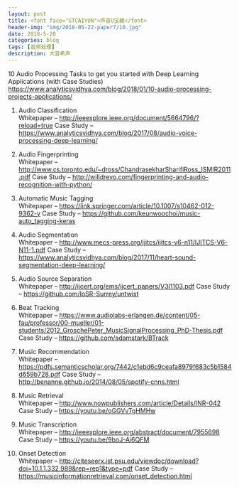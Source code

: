 ```yaml
---
layout: post
title: <font face="STCAIYUN">声音U宝藏</font>
header-img: "img/2018-05-22-paper7/10.jpg"
date: 2018-5-20
categories: blog
tags: [音频处理]
description: 大音希声
---
```


10 Audio Processing Tasks to get you started with Deep Learning Applications (with Case Studies)<br>
https://www.analyticsvidhya.com/blog/2018/01/10-audio-processing-projects-applications/

1. Audio Classification<br>
Whitepaper – http://ieeexplore.ieee.org/document/5664796/?reload=true
Case Study – https://www.analyticsvidhya.com/blog/2017/08/audio-voice-processing-deep-learning/

 
2. Audio Fingerprinting<br>
Whitepaper – http://www.cs.toronto.edu/~dross/ChandrasekharSharifiRoss_ISMIR2011.pdf
Case Study – http://willdrevo.com/fingerprinting-and-audio-recognition-with-python/

 
3. Automatic Music Tagging<br>
Whitepaper – https://link.springer.com/article/10.1007/s10462-012-9362-y
Case Study – https://github.com/keunwoochoi/music-auto_tagging-keras

 
4. Audio Segmentation<br>
Whitepaper – http://www.mecs-press.org/ijitcs/ijitcs-v6-n11/IJITCS-V6-N11-1.pdf
Case Study – https://www.analyticsvidhya.com/blog/2017/11/heart-sound-segmentation-deep-learning/

 
5. Audio Source Separation<br>
Whitepaper – http://ijcert.org/ems/ijcert_papers/V3I1103.pdf
Case Study – https://github.com/IoSR-Surrey/untwist

 
6. Beat Tracking<br>
Whitepaper – https://www.audiolabs-erlangen.de/content/05-fau/professor/00-mueller/01-students/2012_GroschePeter_MusicSignalProcessing_PhD-Thesis.pdf
Case Study – https://github.com/adamstark/BTrack
 

7. Music Recommendation<br>
Whitepaper – https://pdfs.semanticscholar.org/7442/c1ebd6c9ceafa8979f683c5b1584d659b728.pdf
Case Study – http://benanne.github.io/2014/08/05/spotify-cnns.html

 
8. Music Retrieval<br>
Whitepaper – http://www.nowpublishers.com/article/Details/INR-042
Case Study – https://youtu.be/oGGVvTgHMHw

 
9. Music Transcription<br>
Whitepaper – http://ieeexplore.ieee.org/abstract/document/7955698
Case Study – https://youtu.be/9boJ-Ai6QFM

 
10. Onset Detection<br>
Whitepaper – http://citeseerx.ist.psu.edu/viewdoc/download?doi=10.1.1.332.989&rep=rep1&type=pdf
Case Study – https://musicinformationretrieval.com/onset_detection.html
